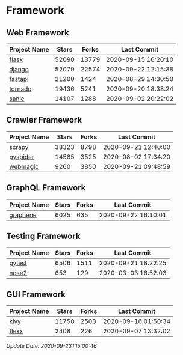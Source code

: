 # Framework

## Web Framework

| Project Name | Stars | Forks | Last Commit |
| ------------ | ----- | ----- | ----------- |
| [flask](https://github.com/pallets/flask) | 52090 | 13779 | 2020-09-15 16:20:10 |
| [django](https://github.com/django/django) | 52079 | 22574 | 2020-09-22 12:15:38 |
| [fastapi](https://github.com/tiangolo/fastapi) | 21200 | 1424 | 2020-08-29 14:30:50 |
| [tornado](https://github.com/tornadoweb/tornado) | 19436 | 5241 | 2020-09-20 18:38:24 |
| [sanic](https://github.com/huge-success/sanic) | 14107 | 1288 | 2020-09-02 20:22:02 |

## Crawler Framework

| Project Name | Stars | Forks | Last Commit |
| ------------ | ----- | ----- | ----------- |
| [scrapy](https://github.com/scrapy/scrapy) | 38323 | 8798 | 2020-09-21 12:40:00 |
| [pyspider](https://github.com/binux/pyspider) | 14585 | 3525 | 2020-08-02 17:34:20 |
| [webmagic](https://github.com/code4craft/webmagic) | 9260 | 3850 | 2020-09-21 09:48:59 |

## GraphQL Framework

| Project Name | Stars | Forks | Last Commit |
| ------------ | ----- | ----- | ----------- |
| [graphene](https://github.com/graphql-python/graphene) | 6025 | 635 | 2020-09-22 16:10:01 |

## Testing Framework

| Project Name | Stars | Forks | Last Commit |
| ------------ | ----- | ----- | ----------- |
| [pytest](https://github.com/pytest-dev/pytest) | 6506 | 1511 | 2020-09-21 18:22:25 |
| [nose2](https://github.com/nose-devs/nose2) | 653 | 129 | 2020-03-03 16:52:03 |

## GUI Framework

| Project Name | Stars | Forks | Last Commit |
| ------------ | ----- | ----- | ----------- |
| [kivy](https://github.com/kivy/kivy) | 11750 | 2503 | 2020-09-16 01:50:34 |
| [flexx](https://github.com/flexxui/flexx) | 2408 | 226 | 2020-09-07 13:32:02 |

*Update Date: 2020-09-23T15:00:46*